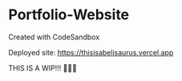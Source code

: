 # Portfolio-Website
Created with CodeSandbox

Deployed site: https://thisisabelisaurus.vercel.app

THIS IS A WIP!!! 🚧🚧🚧
